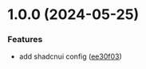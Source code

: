 # 1.0.0 (2024-05-25)


### Features

* add shadcnui config ([ee30f03](https://github.com/Rockielitte/badminton-fe/commit/ee30f03026cba3998a77508233b325f738a8ea04))
